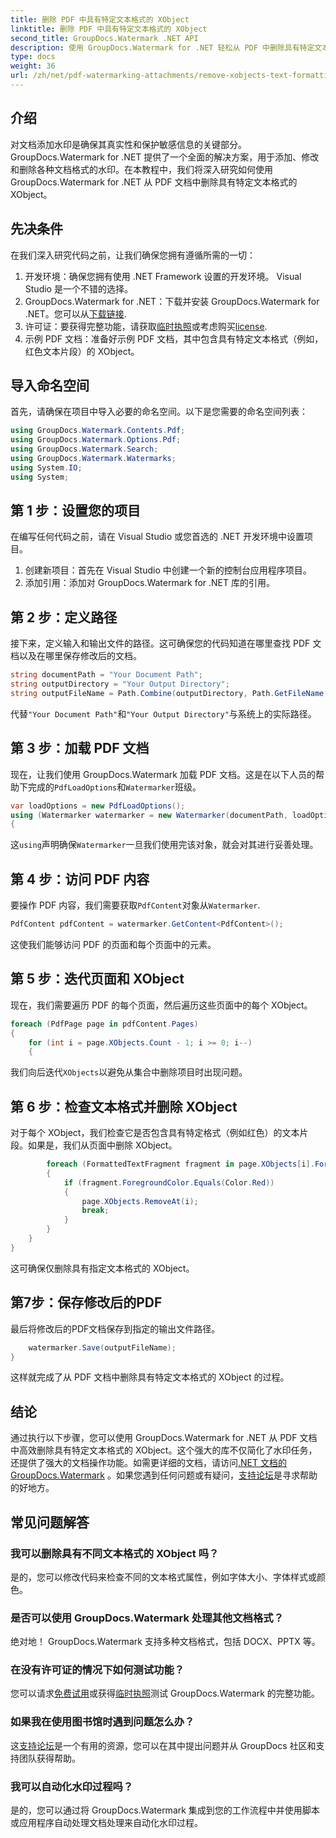 ```yaml
---
title: 删除 PDF 中具有特定文本格式的 XObject
linktitle: 删除 PDF 中具有特定文本格式的 XObject
second_title: GroupDocs.Watermark .NET API
description: 使用 GroupDocs.Watermark for .NET 轻松从 PDF 中删除具有特定文本格式的 XObject。请遵循我们的无缝文档操作指南。
type: docs
weight: 36
url: /zh/net/pdf-watermarking-attachments/remove-xobjects-text-formatting-pdf/
---
```

## 介绍
对文档添加水印是确保其真实性和保护敏感信息的关键部分。 GroupDocs.Watermark for .NET 提供了一个全面的解决方案，用于添加、修改和删除各种文档格式的水印。在本教程中，我们将深入研究如何使用 GroupDocs.Watermark for .NET 从 PDF 文档中删除具有特定文本格式的 XObject。
## 先决条件
在我们深入研究代码之前，让我们确保您拥有遵循所需的一切：
1. 开发环境：确保您拥有使用 .NET Framework 设置的开发环境。 Visual Studio 是一个不错的选择。
2.  GroupDocs.Watermark for .NET：下载并安装 GroupDocs.Watermark for .NET。您可以从[下载链接](https://releases.groupdocs.com/Watermark/net/).
3. 许可证：要获得完整功能，请获取[临时执照](https://purchase.groupdocs.com/temporary-执照/)或考虑购买[license](https://purchase.groupdocs.com/buy).
4. 示例 PDF 文档：准备好示例 PDF 文档，其中包含具有特定文本格式（例如，红色文本片段）的 XObject。

## 导入命名空间
首先，请确保在项目中导入必要的命名空间。以下是您需要的命名空间列表：
```csharp
using GroupDocs.Watermark.Contents.Pdf;
using GroupDocs.Watermark.Options.Pdf;
using GroupDocs.Watermark.Search;
using GroupDocs.Watermark.Watermarks;
using System.IO;
using System;
```
## 第 1 步：设置您的项目
在编写任何代码之前，请在 Visual Studio 或您首选的 .NET 开发环境中设置项目。
1. 创建新项目：首先在 Visual Studio 中创建一个新的控制台应用程序项目。
2. 添加引用：添加对 GroupDocs.Watermark for .NET 库的引用。
## 第 2 步：定义路径
接下来，定义输入和输出文件的路径。这可确保您的代码知道在哪里查找 PDF 文档以及在哪里保存修改后的文档。
```csharp
string documentPath = "Your Document Path";
string outputDirectory = "Your Output Directory";
string outputFileName = Path.Combine(outputDirectory, Path.GetFileName(documentPath));
```
代替`"Your Document Path"`和`"Your Output Directory"`与系统上的实际路径。
## 第 3 步：加载 PDF 文档
现在，让我们使用 GroupDocs.Watermark 加载 PDF 文档。这是在以下人员的帮助下完成的`PdfLoadOptions`和`Watermarker`班级。
```csharp
var loadOptions = new PdfLoadOptions();
using (Watermarker watermarker = new Watermarker(documentPath, loadOptions))
{
```
这`using`声明确保`Watermarker`一旦我们使用完该对象，就会对其进行妥善处理。
## 第 4 步：访问 PDF 内容
要操作 PDF 内容，我们需要获取`PdfContent`对象从`Watermarker`.
```csharp
PdfContent pdfContent = watermarker.GetContent<PdfContent>();
```
这使我们能够访问 PDF 的页面和每个页面中的元素。
## 第 5 步：迭代页面和 XObject
现在，我们需要遍历 PDF 的每个页面，然后遍历这些页面中的每个 XObject。
```csharp
foreach (PdfPage page in pdfContent.Pages)
{
    for (int i = page.XObjects.Count - 1; i >= 0; i--)
    {
```
我们向后迭代`XObjects`以避免从集合中删除项目时出现问题。
## 第 6 步：检查文本格式并删除 XObject
对于每个 XObject，我们检查它是否包含具有特定格式（例如红色）的文本片段。如果是，我们从页面中删除 XObject。
```csharp
        foreach (FormattedTextFragment fragment in page.XObjects[i].FormattedTextFragments)
        {
            if (fragment.ForegroundColor.Equals(Color.Red))
            {
                page.XObjects.RemoveAt(i);
                break;
            }
        }
    }
}
```
这可确保仅删除具有指定文本格式的 XObject。
## 第7步：保存修改后的PDF
最后将修改后的PDF文档保存到指定的输出文件路径。
```csharp
    watermarker.Save(outputFileName);
}
```
这样就完成了从 PDF 文档中删除具有特定文本格式的 XObject 的过程。

## 结论
通过执行以下步骤，您可以使用 GroupDocs.Watermark for .NET 从 PDF 文档中高效删除具有特定文本格式的 XObject。这个强大的库不仅简化了水印任务，还提供了强大的文档操作功能。如需更详细的文档，请访问[.NET 文档的 GroupDocs.Watermark](https://reference.groupdocs.com/Watermark/net/) 。如果您遇到任何问题或有疑问，[支持论坛](https://forum.groupdocs.com/c/watermark/19)是寻求帮助的好地方。
## 常见问题解答
### 我可以删除具有不同文本格式的 XObject 吗？
是的，您可以修改代码来检查不同的文本格式属性，例如字体大小、字体样式或颜色。
### 是否可以使用 GroupDocs.Watermark 处理其他文档格式？
绝对地！ GroupDocs.Watermark 支持多种文档格式，包括 DOCX、PPTX 等。
### 在没有许可证的情况下如何测试功能？
您可以请求[免费试用](https://releases.groupdocs.com/)或获得[临时执照](https://purchase.groupdocs.com/temporary-license/)测试 GroupDocs.Watermark 的完整功能。
### 如果我在使用图书馆时遇到问题怎么办？
这[支持论坛](https://forum.groupdocs.com/c/watermark/19)是一个有用的资源，您可以在其中提出问题并从 GroupDocs 社区和支持团队获得帮助。
### 我可以自动化水印过程吗？
是的，您可以通过将 GroupDocs.Watermark 集成到您的工作流程中并使用脚本或应用程序自动处理文档处理来自动化水印过程。